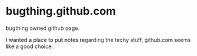bugthing.github.com
===================

bugthing owned github page.

I wanted a place to put notes regarding the techy stuff, github.com seems like a good choice.
